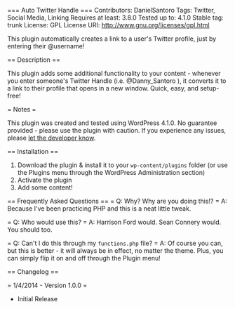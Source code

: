 === Auto Twitter Handle ===
Contributors: DanielSantoro
Tags: Twitter, Social Media, Linking
Requires at least: 3.8.0
Tested up to: 4.1.0
Stable tag: trunk
License: GPL
License URI: http://www.gnu.org/licenses/gpl.html

This plugin automatically creates a link to a user's Twitter profile, just by entering their @username!

== Description ==

This plugin adds some additional functionality to your content - whenever you enter someone's Twitter Handle (i.e. @Danny_Santoro ), it converts it to a link to their profile that opens in a new window. Quick, easy, and setup-free!

= Notes =

This plugin was created and tested using WordPress 4.1.0. No guarantee provided - please use the plugin with caution. If you experience any issues, please [let the developer know](http://danielsantoro.com/contact/).

== Installation ==
1. Download the plugin & install it to your `wp-content/plugins` folder (or use the Plugins menu through the WordPress Administration section)
2. Activate the plugin
3. Add some content!

== Frequently Asked Questions ==
= Q: Why? Why are you doing this!? =
A: Because I've been practicing PHP and this is a neat little tweak.

= Q: Who would use this? =
A: Harrison Ford would. Sean Connery would. You should too.

= Q: Can't I do this through my `functions.php` file? =
A: Of course you can, but this is better - it will always be in effect, no matter the theme. Plus, you can simply flip it on and off through the Plugin menu! 

== Changelog ==

= 1/4/2014 - Version 1.0.0 =  
 * Initial Release
